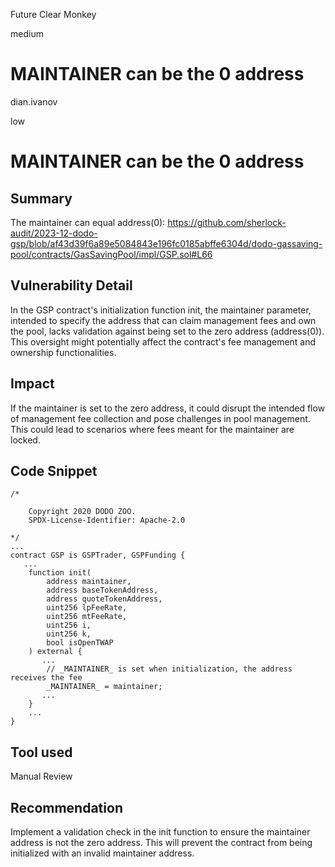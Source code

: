 Future Clear Monkey

medium

# MAINTAINER can be the 0 address

dian.ivanov

low

# MAINTAINER can be the 0 address

## Summary
The maintainer can equal address(0): https://github.com/sherlock-audit/2023-12-dodo-gsp/blob/af43d39f6a89e5084843e196fc0185abffe6304d/dodo-gassaving-pool/contracts/GasSavingPool/impl/GSP.sol#L66

## Vulnerability Detail
In the GSP contract's initialization function init, the maintainer parameter, intended to specify the address that can claim management fees and own the pool, lacks validation against being set to the zero address (address(0)). This oversight might potentially affect the contract's fee management and ownership functionalities.

## Impact
If the maintainer is set to the zero address, it could disrupt the intended flow of management fee collection and pose challenges in pool management. This could lead to scenarios where fees meant for the maintainer are locked.

## Code Snippet
```solidity
/*

    Copyright 2020 DODO ZOO.
    SPDX-License-Identifier: Apache-2.0

*/
...
contract GSP is GSPTrader, GSPFunding {
   ...
    function init(
        address maintainer,
        address baseTokenAddress,
        address quoteTokenAddress,
        uint256 lpFeeRate,
        uint256 mtFeeRate,
        uint256 i,
        uint256 k,
        bool isOpenTWAP
    ) external {
       ...
        // _MAINTAINER_ is set when initialization, the address receives the fee
        _MAINTAINER_ = maintainer;
       ...
    }
    ...
}

```
## Tool used

Manual Review

## Recommendation
Implement a validation check in the init function to ensure the maintainer address is not the zero address. This will prevent the contract from being initialized with an invalid maintainer address.